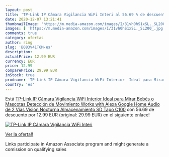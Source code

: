 ```yaml
---
layout: post
title: 'TP-Link IP Cámara Vigilancia WiFi Interi al 56.69 % de descuento'
date: 2020-12-07 13:21:41
thumbnailImage: 'https://m.media-amazon.com/images/I/31vh0hS1xSL._SL200_.jpg'
images: [ 'https://m.media-amazon.com/images/I/31vh0hS1xSL._SL200_.jpg' ]
comments: true
category: ofertas
author: ring
slug: 'B083V41T6M-es'
description:
actualPrice: 12.99 EUR
currency: EUR
price: 12.99
comparePrice: 29.99 EUR
inStock: true
prodname: 'TP-Link IP Cámara Vigilancia WiFi Interior  Ideal para Mirar Bebés o Mascotas  Detección de Movimiento  Works with Alexa Google Home  Audio de 2 Vías  Visión Nocturna  Almacenamiento SD Tapo C100'
country: 'es'
---
```


Está [TP-Link IP Cámara Vigilancia WiFi Interior  Ideal para Mirar Bebés o Mascotas  Detección de Movimiento  Works with Alexa Google Home  Audio de 2 Vías  Visión Nocturna  Almacenamiento SD Tapo C100](https://www.amazon.es/dp/B083V41T6M/?tag=tolees-21) con 56.69 de descuento por 12.99 EUR (original: 29.99 EUR) en el siguiente enlace!

[![TP-Link IP Cámara Vigilancia WiFi Interi](https://m.media-amazon.com/images/I/31vh0hS1xSL._SL200_.jpg)](https://www.amazon.es/dp/B083V41T6M/?tag=tolees-21)

[Ver la oferta!!](https://www.amazon.es/dp/B083V41T6M/?tag=tolees-21)

Links participate in Amazon Associate program and might generate a comission on qualifying sales


